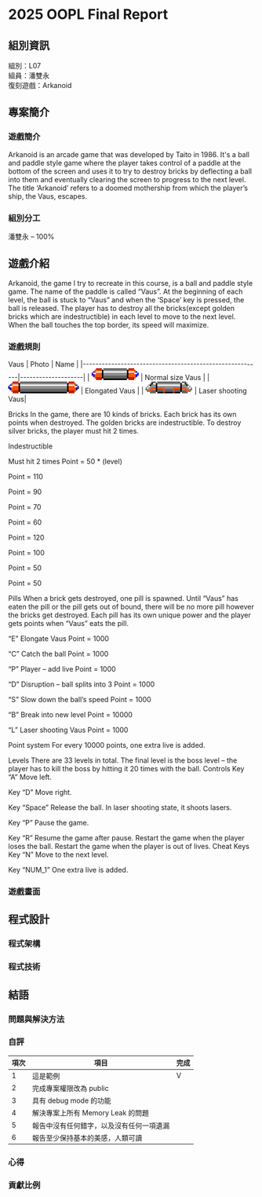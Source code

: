 # 2025 OOPL Final Report

## 組別資訊

組別：L07\
組員：潘雙永\
復刻遊戲：Arkanoid

## 專案簡介

### 遊戲簡介
Arkanoid is an arcade game that was developed by Taito in 1986. It's a ball and paddle style game where the player takes control of a paddle 
at the bottom of the screen and uses it to try to destroy bricks by deflecting a ball into them and eventually clearing the screen to progress to 
the next level. The title ‘Arkanoid’ refers to a doomed mothership from which the player’s ship, the Vaus, escapes.
### 組別分工
潘雙永 – 100%
## 遊戲介紹
Arkanoid, the game I try to recreate in this course, is a ball and paddle style game. The name of the paddle is called “Vaus”. At the beginning of each level, the ball is stuck to “Vaus” and when the ‘Space’ key is pressed, the ball is released. The player has to destroy all the bricks(except golden bricks which are indestructible) in each level to move to the next level. When the ball touches the top border, its speed will maximize.
### 遊戲規則
Vaus
| Photo                                                   | Name               |
|---------------------------------------------------------|--------------------|
| ![Normal size Vaus](Resources/Image/Vaus/Normal0.png)   | Normal size Vaus   |
| ![Elongate Vaus](Resources/Image/Vaus/Long0.png)        | Elongated Vaus     |
| ![Laser Shooting Vaus](Resources/Image/Vaus/Shoot0.png) | Laser shooting Vaus|

Bricks
In the game, there are 10 kinds of bricks. Each brick has its own points when destroyed.
The golden bricks are indestructible.
To destroy silver bricks, the player must hit 2 times.



Indestructible

Must hit 2 times
Point = 50 * (level)

Point = 110

Point = 90

Point = 70

Point = 60

Point = 120

Point = 100

Point = 50

Point = 50


Pills
When a brick gets destroyed, one pill is spawned. Until “Vaus” has eaten the pill or the pill gets out of bound, there will be no more pill however the bricks get destroyed.
Each pill has its own unique power and the player gets points when “Vaus” eats the pill.



“E” Elongate Vaus
Point = 1000

“C” Catch the ball
Point = 1000

“P” Player – add live
Point = 1000

“D” Disruption – ball splits into 3
Point = 1000

“S” Slow down the ball’s speed
Point = 1000

“B” Break into new level
Point = 10000

“L” Laser shooting Vaus
Point = 1000



Point system
For every 10000 points, one extra live is added.

Levels
There are 33 levels in total. The final level is the boss level – the player has to kill the boss by hitting it 20 times with the ball.
Controls
Key “A”
Move left.

Key “D”
Move right.

Key “Space”
Release the ball.
In laser shooting state, it shoots lasers.

Key “P”
Pause the game.

Key “R”
Resume the game after pause.
Restart the game when the player loses the ball.
Restart the game when the player is out of lives.
Cheat Keys
Key “N”
Move to the next level.

Key “NUM_1”
One extra live is added.



### 遊戲畫面

## 程式設計

### 程式架構
### 程式技術

## 結語

### 問題與解決方法
### 自評

| 項次 | 項目                   | 完成 |
|------|------------------------|-------|
| 1    | 這是範例 |  V  |
| 2    | 完成專案權限改為 public |    |
| 3    | 具有 debug mode 的功能  |    |
| 4    | 解決專案上所有 Memory Leak 的問題  |    |
| 5    | 報告中沒有任何錯字，以及沒有任何一項遺漏  |    |
| 6    | 報告至少保持基本的美感，人類可讀  |    |

### 心得
### 貢獻比例
